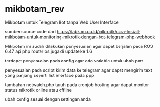 # mikbotam_rev
 
Mikbotam untuk Telegram Bot tanpa Web User Interface 

sumber source code dari https://labkom.co.id/mikrotik/cara-install-mikbotam-untuk-monitoring-mikrotik-dengan-bot-telegram-php-webhook

Mikbotam ini sudah dilakukan penyesuaian agar dapat berjalan pada ROS 6.47
api php router os juga di update ke 1.6

terdapat penyesuaian pada config agar ada variable untuk ubah port

penyesuaian pada script kirim data ke telegram agar dapat mengirim text yang panjang seperti list interface pada ppp

tambahan netwatch.php taruh pada cronjob hosting agar dapat monitor status mikrotik online atau offline

ubah config sesuai dengan settingan anda 